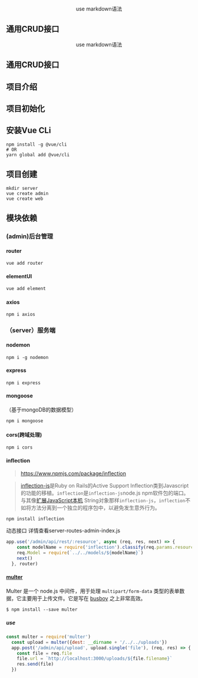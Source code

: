 <center>use markdown语法</center>

## 通用CRUD接口



<center>use markdown语法</center>

## 通用CRUD接口



## 项目介绍

## 项目初始化

## 安装Vue CLi

```shell
npm install -g @vue/cli
# OR
yarn global add @vue/cli
```

## 项目创建

```shell
mkdir server
vue create admin
vue create web
```

## 模块依赖

### (admin)后台管理

#### router

```shell
vue add router
```

#### elementUI

```powershell
vue add element
```

#### axios

```shell
npm i axios
```

### （server）服务端

#### nodemon

```shell
npm i -g nodemon
```

#### express

```shell
npm i express
```

#### mongoose

（基于mongoDB的数据模型）

```shell
npm i mongoose
```

#### cors(跨域处理)

```shell
npm i cors
```

#### inflection

> https://www.npmjs.com/package/inflection

> [inflection-js](http://code.google.com/p/inflection-js/)是Ruby on Rails的Active Support Inflection类到Javascript的功能的移植。`inflection`是`inflection-js`node.js npm软件包的端口。与其像[扩展JavaScript本机](http://wonko.com/post/extending-javascript-natives) String对象那样`inflection-js`，`inflection`不如将方法分离到一个独立的程序包中，以避免发生意外行为。

```shell
npm install inflection
```

动态接口 详情查看server-routes-admin-index.js

```javascript
app.use('/admin/api/rest/:resource', async (req, res, next) => {
    const modelName = require('inflection').classify(req.params.resource)
    req.Model = require(`../../models/${modelName}`)
    next()
  }, router)
```

#### [multer](https://www.npmjs.com/package/multer)

Multer 是一个 node.js 中间件，用于处理 `multipart/form-data` 类型的表单数据，它主要用于上传文件。它是写在 [busboy](https://github.com/mscdex/busboy) 之上非常高效。

```shell
$ npm install --save multer
```

##### use

```javascript
const multer = require('multer')
  const upload = multer({dest: __dirname + '/../../uploads'})
  app.post('/admin/api/upload', upload.single('file'), (req, res) => {
    const file = req.file
    file.url = `http://localhost:3000/uploads/${file.filename}`
    res.send(file)
  })
```

